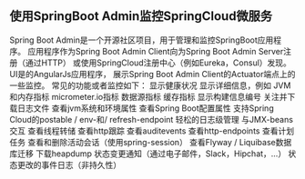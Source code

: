 ## 使用SpringBoot Admin监控SpringCloud微服务
Spring Boot Admin是一个开源社区项目，用于管理和监控SpringBoot应用程序。 
应用程序作为Spring Boot Admin Client向为Spring Boot Admin Server注册（通过HTTP）
或使用SpringCloud注册中心（例如Eureka，Consul）发现。 UI是的AngularJs应用程序，
展示Spring Boot Admin Client的Actuator端点上的一些监控。
常见的功能或者监控如下：
显示健康状况
显示详细信息，例如
JVM和内存指标
micrometer.io指标
数据源指标
缓存指标
显示构建信息编号
关注并下载日志文件
查看jvm系统和环境属性
查看Spring Boot配置属性
支持Spring Cloud的postable / env-和/ refresh-endpoint
轻松的日志级管理
与JMX-beans交互
查看线程转储
查看http跟踪
查看auditevents
查看http-endpoints
查看计划任务
查看和删除活动会话（使用spring-session）
查看Flyway / Liquibase数据库迁移
下载heapdump
状态变更通知（通过电子邮件，Slack，Hipchat，…）
状态更改的事件日志（非持久性）
